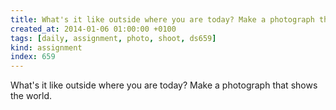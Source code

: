 ```yaml
---
title: What's it like outside where you are today? Make a photograph that shows the world.
created_at: 2014-01-06 01:00:00 +0100
tags: [daily, assignment, photo, shoot, ds659]
kind: assignment
index: 659
---
```


What's it like outside where you are today? Make a photograph that shows the world.
